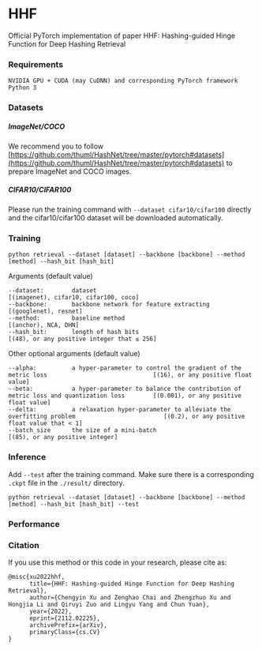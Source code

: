 # HHF
Official PyTorch implementation of paper HHF: Hashing-guided Hinge Function for Deep Hashing Retrieval

### Requirements
```
NVIDIA GPU + CUDA (may CuDNN) and corresponding PyTorch framework
Python 3
```
### Datasets
##### ImageNet/COCO
We recommend you to follow [https://github.com/thuml/HashNet/tree/master/pytorch#datasets](https://github.com/thuml/HashNet/tree/master/pytorch#datasets) to prepare ImageNet and COCO images.
##### CIFAR10/CIFAR100
Please run the training command with `--dataset cifar10/cifar100` directly and the cifar10/cifar100 dataset will be downloaded automatically.
### Training
```
python retrieval --dataset [dataset] --backbone [backbone] --method [method] --hash_bit [hash_bit]
```
Arguments (default value)
```
--dataset:        dataset                                         [(imagenet), cifar10, cifar100, coco]
--backbone:       backbone network for feature extracting         [(googlenet), resnet]
--method:         baseline method                                 [(anchor), NCA, DHN]
--hash_bit:       length of hash bits                             [(48), or any positive integer that ≤ 256]
```
Other optional arguments (default value)
```
--alpha:          a hyper-parameter to control the gradient of the metric loss                              [(16), or any positive float value]
--beta:           a hyper-parameter to balance the contribution of metric loss and quantization loss        [(0.001), or any positive float value]
--delta:          a relaxation hyper-parameter to alleviate the overfitting problem                         [(0.2), or any positive float value that < 1]
--batch_size      the size of a mini-batch                                                                  [(85), or any positive integer]
```
### Inference
Add `--test` after the training command. Make sure there is a corresponding `.ckpt` file in the `./result/` directory.
```
python retrieval --dataset [dataset] --backbone [backbone] --method [method] --hash_bit [hash_bit] --test
```
### Performance

### Citation
If you use this method or this code in your research, please cite as:
```
@misc{xu2022hhf,
      title={HHF: Hashing-guided Hinge Function for Deep Hashing Retrieval}, 
      author={Chengyin Xu and Zenghao Chai and Zhengzhuo Xu and Hongjia Li and Qiruyi Zuo and Lingyu Yang and Chun Yuan},
      year={2022},
      eprint={2112.02225},
      archivePrefix={arXiv},
      primaryClass={cs.CV}
}
```
